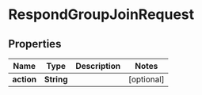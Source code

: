 

# RespondGroupJoinRequest


## Properties

| Name | Type | Description | Notes |
|------------ | ------------- | ------------- | -------------|
|**action** | **String** |  |  [optional] |




